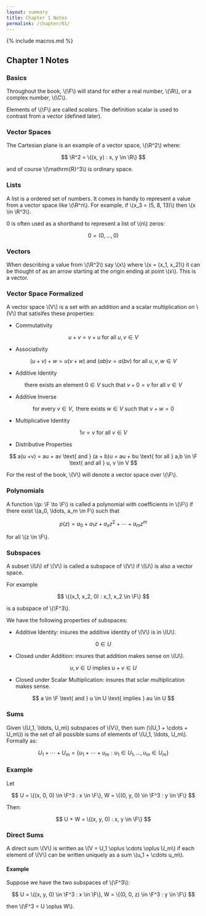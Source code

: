 ```yaml
---
layout: summary
title: Chapter 1 Notes
permalink: /chapter/01/
---
```


{% include macros.md %}

## Chapter 1 Notes

### Basics

Throughout the book, \\(\F\\) will stand for either a real number,
\\(\R\\), or a complex number, \\(\C\\).

Elements of \\(\F\\) are called *scalars*. The definition scalar is used
to contrast from a vector (defined later).

### Vector Spaces

The Cartesian plane is an example of a vector space, \\(\R^2\\) where:

$$
    \R^2
    = \{(x, y) : x, y \in \R\}
$$

and of course \\(\mathrm{R}^3\\) is ordinary space.

### Lists

A list is a ordered set of numbers. It comes in handy to represent a value from
a vector space like \\(\R^n\\). For example, if \\(x_3 = (5, 8, 13)\\) then \\(x
\in \R^3\\).

0 is often used as a shorthand to represent a list of \\(n\\) zeros:

$$
    0
    = (0, \ldots, 0)
$$

### Vectors

When describing a value from \\(\R^2\\) say \\(x\\) where \\(x = (x_1, x_2)\\)
it can be thought of as an arrow starting at the origin ending at point \\(x\\).
This is a vector.

### Vector Space Formalized

A vector space \\(V\\) is a set with an addition and a scalar multiplication on
\\(V\\) that satisifes these properties:

- Commutativity

$$
    u + v = v + u
    \text{ for all }
    u, v \in V
$$

- Associativity

$$
    (u + v) + w = u (v + w)
    \text{ and }
    (ab)v = a(bv)
    \text{ for all }
    u, v, w \in V
$$

- Additive Identity

$$
    \text{ there exists an element }
    0 \in V
    \text{ such that }
    v + 0 = v
    \text{ for all }
    v \in V
$$

- Additive Inverse

$$
    \text{ for every }
    v \in V,
    \text{ there exists }
    w \in V
    \text{ such that }
    v + w = 0
$$

- Multiplicative Identity

$$
    1v = v
    \text{ for all } v \in V
$$

- Distributive Properties

$$
    a(u +v) = au + av
    \text{ and }
    (a + b)u = au + bu
    \text{ for all }
    a,b \in \F
    \text{ and all }
    u, v \in V
$$

For the rest of the book, \\(V\\) will denote a vector space over \\(\F\\).

###  Polynomials

A function \\(p: \F \to \F\\) is called a polynomial with coefficients in
\\(\F\\) if there exist \\(a_0, \ldots, a_m \in F\\) such that

$$
    p(z) = a_0 + a_1 z + a_x z^2 + \cdots + a_m z^m
$$

for all \\(z \in \F\\).

### Subspaces

A subset \\(U\\) of \\(V\\) is called a subspace of \\(V\\) if \\(U\\) is also a
vector space.

For example

$$
    \{(x_1, x_2, 0) : x_1, x_2 \in \F\}
$$

is a subspace of \\(\F^3\\).

We have the following properties of subspaces:

- Additive Identity: insures the additive identity of \\(V\\) is in \\(U\\).

$$
    0 \in U
$$

- Closed under Addition: insures that addition makes sense on \\(U\\).

$$
    u, v \in U
    \text{ implies }
    u + v \in U
$$

- Closed under Scalar Multiplication: insures that sclar multiplication makes
sense.

$$
    a \in \F
    \text{ and }
    u \in U
    \text{ implies }
    au \in U
$$

### Sums

Given \\(U_1, \ldots, U_m\\) subspaces of \\(V\\), then sum (\\(U_1 + \cdots +
U_m\\)) is the set of all possible sums of elements of \\(U_1, \ldots, U_m\\).
Formally as:

$$
    U_1 + \cdots + U_m
    =
    \{
        u_1
        + \cdots
        + u_m
        : u_1 \in U_1, \ldots, u_m \in U_m
    \}
$$

### Example

Let

$$
    U = \{(x, 0, 0) \in \F^3 : x \in \F\},
    W = \{(0, y, 0) \in \F^3 : y \in \F\}
$$

Then:

$$
    U + W
    = \{(x, y, 0) : x, y \in \F\}
$$

### Direct Sums

A direct sum \\(V\\) is written as \\(V = U_1 \oplus \cdots \oplus U_m\\) if
each element of \\(V\\) can be written uniquely as a sum \\(u_1 + \cdots 
u_m\\).


#### Example

Suppose we have the two subspaces of \\(\F^3\\):

$$
    U = \{(x, y, 0) \in \F^3 : x \in \F\},
    W = \{(0, 0, z) \in \F^3 : y \in \F\}
$$

then \\(\F^3 = U \oplus W\\).
